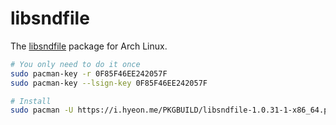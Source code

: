 libsndfile
========
The [libsndfile](https://libsndfile.github.io/libsndfile/) package for Arch Linux.

```bash
# You only need to do it once
sudo pacman-key -r 0F85F46EE242057F
sudo pacman-key --lsign-key 0F85F46EE242057F

# Install
sudo pacman -U https://i.hyeon.me/PKGBUILD/libsndfile-1.0.31-1-x86_64.pkg.tar.zst
```
